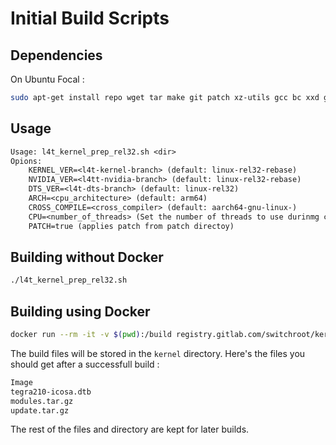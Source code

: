 # Initial Build Scripts

## Dependencies

On Ubuntu Focal :

```sh
sudo apt-get install repo wget tar make git patch xz-utils gcc bc xxd gcc-aarch64-linux-gnu build-essential bison flex python3 python3-distutils python3-dev swig python python-dev kmod
```

## Usage

```txt
Usage: l4t_kernel_prep_rel32.sh <dir>
Opions:
	KERNEL_VER=<l4t-kernel-branch> (default: linux-rel32-rebase)
	NVIDIA_VER=<l4tt-nvidia-branch> (default: linux-rel32-rebase)
	DTS_VER=<l4t-dts-branch> (default: linux-rel32)
	ARCH=<cpu_architecture>	(default: arm64)
	CROSS_COMPILE=<cross_compiler> (default: aarch64-gnu-linux-)
	CPU=<number_of_threads> (Set the number of threads to use durinmg compilation)
	PATCH=true (applies patch from patch directoy)
```

## Building without Docker

```sh
./l4t_kernel_prep_rel32.sh
```

## Building using Docker

```sh
docker run --rm -it -v $(pwd):/build registry.gitlab.com/switchroot/kernel/l4t-kernel-build-scripts:latest
```

The build files will be stored in the `kernel` directory.
Here's the files you should get after a successfull build :
```txt
Image
tegra210-icosa.dtb
modules.tar.gz
update.tar.gz
```

The rest of the files and directory are kept for later builds.
